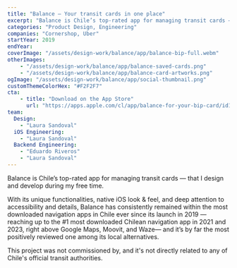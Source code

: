 ```yaml
---
title: "Balance — Your transit cards in one place"
excerpt: "Balance is Chile’s top-rated app for managing transit cards — that I design and develop during my free time."
categories: "Product Design, Engineering"
companies: "Cornershop, Uber"
startYear: 2019
endYear: 
coverImage: "/assets/design-work/balance/app/balance-bip-full.webm"
otherImages:
    - "/assets/design-work/balance/app/balance-saved-cards.png"
    - "/assets/design-work/balance/app/balance-card-artworks.png"
ogImage: "/assets/design-work/balance/app/social-thumbnail.png"
customThemeColorHex: "#F2F2F7"
cta:
    - title: "Download on the App Store"
      url: "https://apps.apple.com/cl/app/balance-for-your-bip-card/id1532939978"
team:
  Design:
    - "Laura Sandoval"
  iOS Engineering:
    - "Laura Sandoval"
  Backend Engineering:
    - "Eduardo Riveros"
    - "Laura Sandoval"
---
```


Balance is Chile’s top-rated app for managing transit cards — that I design and develop during my free time.

With its unique functionalities, native iOS look & feel, and deep attention to accessibility and details, Balance has consistently remained within the most downloaded navigation apps in Chile ever since its launch in 2019 —reaching up to the #1 most downloaded Chilean navigation app in 2021 and 2023, right above Google Maps, Moovit, and Waze— and it’s by far the most positively reviewed one among its local alternatives.

This project was not commissioned by, and it's not directly related to any of Chile's official transit authorities.